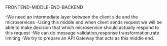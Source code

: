 FRONTEND-MIDDLE-END-BACKEND

-We need an intermediate layer between the client side and the microservices
-Using this middle end,when client sends request we will be able to make decision that which microservice should actually respond to this request
-We can do message validation,response transformation,rate limiting
-We try to prepare an API Gateway that acts as this middle end. 